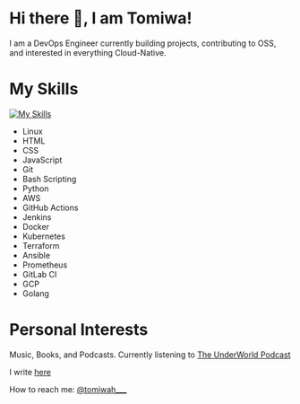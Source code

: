 # Hi there 👋, I am Tomiwa!
I am a DevOps Engineer currently building projects, contributing to OSS, and interested in everything Cloud-Native.

# My Skills
[![My Skills](https://skillicons.dev/icons?i=docker,kubernetes,python,golang,js,html,css,wasm)](https://skillicons.dev)
- Linux
- HTML 
- CSS 
- JavaScript
- Git
- Bash Scripting
- Python
- AWS
- GitHub Actions 
- Jenkins
- Docker
- Kubernetes
- Terraform
- Ansible
- Prometheus
- GitLab CI
- GCP
- Golang

# Personal Interests
Music, Books, and Podcasts. Currently listening to [The UnderWorld Podcast](https://podcasts.apple.com/us/podcast/the-underworld-podcast/id1529370760)

I write [here](https://medium.com/@tomiwaaribisala)

How to reach me: [@tomiwah___](https://twitter.com/tomiwah___)
